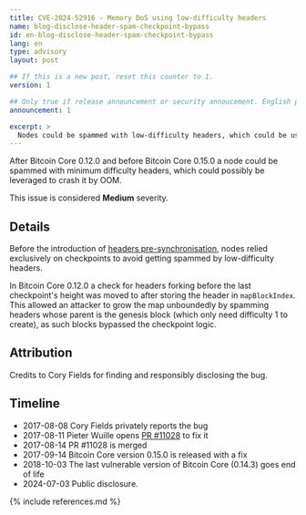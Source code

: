 ```yaml
---
title: CVE-2024-52916 - Memory DoS using low-difficulty headers
name: blog-disclose-header-spam-checkpoint-bypass
id: en-blog-disclose-header-spam-checkpoint-bypass
lang: en
type: advisory
layout: post

## If this is a new post, reset this counter to 1.
version: 1

## Only true if release announcement or security annoucement. English posts only
announcement: 1

excerpt: >
  Nodes could be spammed with low-difficulty headers, which could be used to crash it. A fix was released on September 14th, 2017 in Bitcoin Core 0.15.0.
---
```


After Bitcoin Core 0.12.0 and before Bitcoin Core 0.15.0 a node could be spammed with minimum
difficulty headers, which could possibly be leveraged to crash it by OOM.

This issue is considered **Medium** severity.

## Details

Before the introduction of [headers
pre-synchronisation](https://github.com/bitcoin/bitcoin/pull/25717), nodes relied exclusively on
checkpoints to avoid getting spammed by low-difficulty headers.

In Bitcoin Core 0.12.0 a check for headers forking before the last checkpoint's height was moved to
after storing the header in `mapBlockIndex`. This allowed an attacker to grow the map unboundedly by
spamming headers whose parent is the genesis block (which only need difficulty 1 to create), as such
blocks bypassed the checkpoint logic.

## Attribution

Credits to Cory Fields for finding and responsibly disclosing the bug.

## Timeline

- 2017-08-08 Cory Fields privately reports the bug
- 2017-08-11 Pieter Wuille opens [PR #11028](https://github.com/bitcoin/bitcoin/pull/11028) to fix it
- 2017-08-14 PR #11028 is merged
- 2017-09-14 Bitcoin Core version 0.15.0 is released with a fix
- 2018-10-03 The last vulnerable version of Bitcoin Core (0.14.3) goes end of life
- 2024-07-03 Public disclosure.

{% include references.md %}
